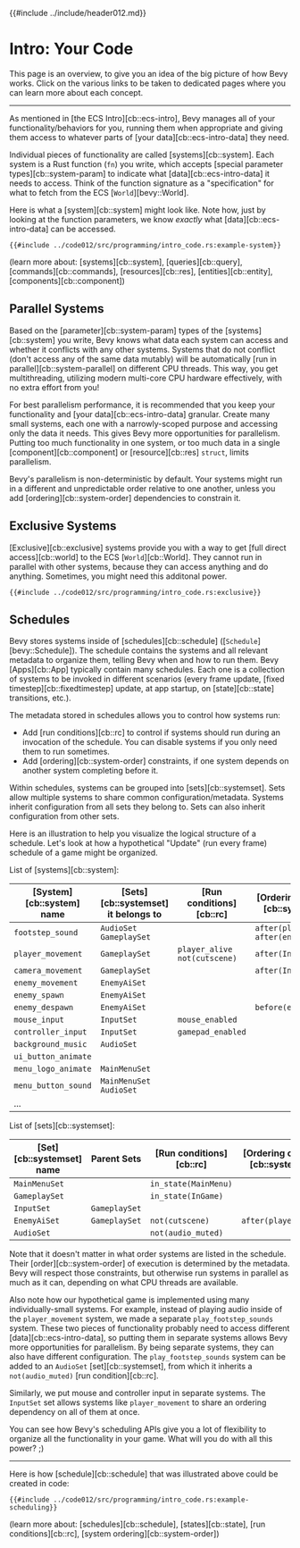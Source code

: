 {{#include ../include/header012.md}}

# Intro: Your Code

This page is an overview, to give you an idea of the big picture of how Bevy
works. Click on the various links to be taken to dedicated pages where you can
learn more about each concept.

---

As mentioned in [the ECS Intro][cb::ecs-intro], Bevy manages all of your
functionality/behaviors for you, running them when appropriate and giving them
access to whatever parts of [your data][cb::ecs-intro-data] they need.

Individual pieces of functionality are called [systems][cb::system]. Each system
is a Rust function (`fn`) you write, which accepts [special parameter
types][cb::system-param] to indicate what [data][cb::ecs-intro-data] it needs to
access. Think of the function signature as a "specification" for what to fetch
from the ECS [`World`][bevy::World].

Here is what a [system][cb::system] might look like. Note how, just by looking
at the function parameters, we know *exactly* what [data][cb::ecs-intro-data]
can be accessed.

```rust,no_run,noplayground
{{#include ../code012/src/programming/intro_code.rs:example-system}}
```

(learn more about: [systems][cb::system], [queries][cb::query], [commands][cb::commands], [resources][cb::res], [entities][cb::entity], [components][cb::component])

## Parallel Systems

Based on the [parameter][cb::system-param] types of the [systems][cb::system]
you write, Bevy knows what data each system can access and whether it conflicts
with any other systems.  Systems that do not conflict (don't access any of the
same data mutably) will be automatically [run in parallel][cb::system-parallel]
on different CPU threads. This way, you get multithreading, utilizing modern
multi-core CPU hardware effectively, with no extra effort from you!

For best parallelism performance, it is recommended that you keep your
functionality and [your data][cb::ecs-intro-data] granular. Create many small
systems, each one with a narrowly-scoped purpose and accessing only the data it
needs. This gives Bevy more opportunities for parallelism. Putting too much
functionality in one system, or too much data in a single
[component][cb::component] or [resource][cb::res] `struct`, limits parallelism.

Bevy's parallelism is non-deterministic by default. Your systems might run in a
different and unpredictable order relative to one another, unless you add
[ordering][cb::system-order] dependencies to constrain it.

## Exclusive Systems

[Exclusive][cb::exclusive] systems provide you with a way to get [full direct
access][cb::world] to the ECS [`World`][cb::World]. They cannot run in parallel
with other systems, because they can access anything and do anything. Sometimes,
you might need this additonal power.

```rust,no_run,noplayground
{{#include ../code012/src/programming/intro_code.rs:exclusive}}
```

## Schedules

Bevy stores systems inside of [schedules][cb::schedule]
([`Schedule`][bevy::Schedule]). The schedule contains the systems and all
relevant metadata to organize them, telling Bevy when and how to run them. Bevy
[Apps][cb::App] typically contain many schedules. Each one is a collection of
systems to be invoked in different scenarios (every frame update, [fixed
timestep][cb::fixedtimestep] update, at app startup, on [state][cb::state]
transitions, etc.).

The metadata stored in schedules allows you to control how systems run:
 - Add [run conditions][cb::rc] to control if systems should run during an
   invocation of the schedule. You can disable systems if you only need them
   to run sometimes.
 - Add [ordering][cb::system-order] constraints, if one system depends on
   another system completing before it.

Within schedules, systems can be grouped into [sets][cb::systemset]. Sets
allow multiple systems to share common configuration/metadata. Systems
inherit configuration from all sets they belong to. Sets can also inherit
configuration from other sets.

Here is an illustration to help you visualize the logical structure of a
schedule. Let's look at how a hypothetical "Update" (run every frame) schedule of a
game might be organized.

List of [systems][cb::system]:

|[System][cb::system] name|[Sets][cb::systemset] it belongs to|[Run conditions][cb::rc]|[Ordering constraints][cb::system-order]|
|---|---|---|---|
|`footstep_sound`|`AudioSet` `GameplaySet`||`after(player_movement)` `after(enemy_movement)`|
|`player_movement`|`GameplaySet`|`player_alive` `not(cutscene)`|`after(InputSet)`|
|`camera_movement`|`GameplaySet`||`after(InputSet)`|
|`enemy_movement`|`EnemyAiSet`|||
|`enemy_spawn`|`EnemyAiSet`|||
|`enemy_despawn`|`EnemyAiSet`||`before(enemy_spawn)`|
|`mouse_input`|`InputSet`|`mouse_enabled`||
|`controller_input`|`InputSet`|`gamepad_enabled`||
|`background_music`|`AudioSet`|||
|`ui_button_animate`||||
|`menu_logo_animate`|`MainMenuSet`|||
|`menu_button_sound`|`MainMenuSet` `AudioSet`|||
|...||||

List of [sets][cb::systemset]:

|[Set][cb::systemset] name|Parent Sets|[Run conditions][cb::rc]|[Ordering constraints][cb::system-order]|
|---|---|---|---|
|`MainMenuSet`||`in_state(MainMenu)`||
|`GameplaySet`||`in_state(InGame)`||
|`InputSet`|`GameplaySet`|||
|`EnemyAiSet`|`GameplaySet`|`not(cutscene)`|`after(player_movement)`|
|`AudioSet`||`not(audio_muted)`||

Note that it doesn't matter in what order systems are listed in the schedule.
Their [order][cb::system-order] of execution is determined by the metadata. Bevy
will respect those constraints, but otherwise run systems in parallel as much as
it can, depending on what CPU threads are available.

Also note how our hypothetical game is implemented using many individually-small
systems. For example, instead of playing audio inside of the `player_movement`
system, we made a separate `play_footstep_sounds` system. These two pieces of
functionality probably need to access different [data][cb::ecs-intro-data], so
putting them in separate systems allows Bevy more opportunities for parallelism.
By being separate systems, they can also have different configuration. The
`play_footstep_sounds` system can be added to an `AudioSet`
[set][cb::systemset], from which it inherits a `not(audio_muted)` [run
condition][cb::rc].

Similarly, we put mouse and controller input in separate systems. The `InputSet`
set allows systems like `player_movement` to share an ordering dependency
on all of them at once.

You can see how Bevy's scheduling APIs give you a lot of flexibility to organize
all the functionality in your game. What will you do with all this power? ;)

---

Here is how [schedule][cb::schedule] that was illustrated above could be
created in code:

```rust,no_run,noplayground
{{#include ../code012/src/programming/intro_code.rs:example-scheduling}}
```

(learn more about: [schedules][cb::schedule], [states][cb::state], [run conditions][cb::rc], [system ordering][cb::system-order])
